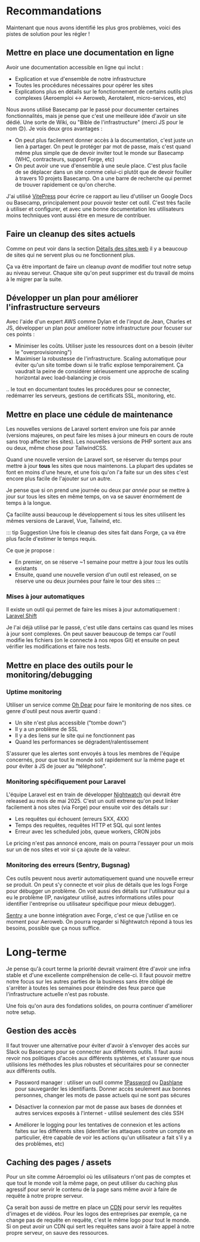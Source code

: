 # Recommandations

Maintenant que nous avons identifié les plus gros problèmes, voici des pistes de solution pour les régler ! 

## Mettre en place une documentation en ligne

Avoir une documentation accessible en ligne qui inclut : 

- Explication et vue d'ensemble de notre infrastructure
- Toutes les procédures nécessaires pour opérer les sites
- Explications plus en détails sur le fonctionnement de certains outils plus complexes (Aeroemploi <-> Aeroweb, Aerotalent, micro-services, etc)

Nous avons utilisé Basecamp par le passé pour documenter certaines fonctionnalités, mais je pense que c'est une meilleure idée d'avoir un site dédié. Une sorte de Wiki, ou "Bible de l'infrastructure" (merci JS pour le nom 😊). Je vois deux gros avantages : 

- On peut plus facilement donner accès à la documentation, c'est juste un lien à partager. On peut le protéger par mot de passe, mais c'est quand même plus simple que de devoir inviter tout le monde sur Basecamp (WHC, contracteurs, support Forge, etc)
- On peut avoir une vue d'ensemble à une seule place. C'est plus facile de se déplacer dans un site comme celui-ci plutôt que de devoir fouiller à travers 10 projets Basecamp. On a une barre de recherche qui permet de trouver rapidement ce qu'on cherche.

J'ai utilisé [VitePress](https://vitepress.dev/) pour écrire ce rapport au lieu d'utiliser un Google Docs ou Basecamp, principalement pour pouvoir tester cet outil. C'est très facile à utiliser et configurer, et avec une bonne documentation les utilisateurs moins techniques vont aussi être en mesure de contribuer.

## Faire un cleanup des sites actuels

Comme on peut voir dans la section [Détails des sites web](./details-sites.md) il y a beaucoup de sites qui ne servent plus ou ne fonctionnent plus.

Ça va être important de faire un cleanup _avant_ de modifier tout notre setup au niveau serveur. Chaque site qu'on peut supprimer est du travail de moins à le migrer par la suite.

## Développer un plan pour améliorer l'infrastructure serveurs

Avec l'aide d'un expert AWS comme Dylan et de l'input de Jean, Charles et JS, développer un plan pour améliorer notre infrastructure pour focuser sur ces points : 

- Minimiser les coûts. Utiliser juste les ressources dont on a besoin (éviter le "overprovisionning")
- Maximiser la robustesse de l'infrastructure. Scaling automatique pour éviter qu'un site tombe down si le trafic explose temporairement. Ça vaudrait la peine de considérer sérieusement une approche de scaling horizontal avec load-balancing je crois

.. le tout en documentant toutes les procédures pour se connecter, redémarrer les serveurs, gestions de certificats SSL, monitoring, etc.

## Mettre en place une cédule de maintenance

Les nouvelles versions de Laravel sortent environ une fois par année (versions majeures, on peut faire les mises à jour mineurs en cours de route sans trop affecter les sites). Les nouvelles versions de PHP sortent aux ans ou deux, même chose pour TailwindCSS.

Quand une nouvelle version de Laravel sort, se réserver du temps pour mettre à jour **tous** les sites que nous maintenons. La plupart des updates se font en moins d'une heure, et une fois qu'on l'a faite sur un des sites c'est encore plus facile de l'ajouter sur un autre.

Je pense que si on prend une journée ou deux par _année_ pour se mettre à jour sur tous les sites en même temps, on va se sauver énormément de temps à la longue.

Ça facilite aussi beaucoup le développement si tous les sites utilisent les mêmes versions de Laravel, Vue, Tailwind, etc.

::: tip Suggestion
Une fois le cleanup des sites fait dans Forge, ça va être plus facile d'estimer le temps requis.

Ce que je propose :

- En premier, on se réserve ~1 semaine pour mettre à jour _tous_ les outils existants
- Ensuite, quand une nouvelle version d'un outil est released, on se réserve une ou deux journées pour faire le tour des sites
:::

### Mises à jour automatiques

Il existe un outil qui permet de faire les mises à jour automatiquement : [Laravel Shift](https://laravelshift.com/)

Je l'ai déjà utilisé par le passé, c'est utile dans certains cas quand les mises à jour sont complexes. On peut sauver beaucoup de temps car l'outil modifie les fichiers (on le connecte à nos repos Git) et ensuite on peut vérifier les modifications et faire nos tests.

## Mettre en place des outils pour le monitoring/debugging

### Uptime monitoring

Utiliser un service comme [Oh Dear](https://ohdear.app/) pour faire le monitoring de nos sites. ce genre d'outil peut nous avertir quand : 

- Un site n'est plus accessible ("tombe down")
- Il y a un problème de SSL
- Il y a des liens sur le site qui ne fonctionnent pas
- Quand les performances se dégradent/ralentissement

S'assurer que les alertes sont envoyés à tous les membres de l'équipe concernés, pour que tout le monde soit rapidement sur la même page et pour éviter à JS de jouer au "téléphone".

### Monitoring spécifiquement pour Laravel

L'équipe Laravel est en train de développer [Nightwatch](https://nightwatch.laravel.com/) qui devrait être released au mois de mai 2025. C'est un outil extrene qu'on peut linker facilement à nos sites (via Forge) pour ensuite voir des détails sur : 

- Les requêtes qui échouent (erreurs 5XX, 4XX)
- Temps des requêtes, requêtes HTTP et SQL qui sont lentes
- Erreur avec les scheduled jobs, queue workers, CRON jobs

Le pricing n'est pas annoncé encore, mais on pourra l'essayer pour un mois sur un de nos sites et voir si ça ajoute de la valeur.

### Monitoring des erreurs (Sentry, Bugsnag)

Ces outils peuvent nous avertir automatiquement quand une nouvelle erreur se produit. On peut s'y connecte et voir plus de détails que les logs Forge pour débugger un problème. On voit aussi des détails sur l'utilisateur qui a eu le problème (IP, navigateur utilisé, autres informations utiles pour identifier l'entreprise ou utilisateur spécifique pour mieux debugger).

[Sentry](https://sentry.io/welcome/) a une bonne intégration avec Forge, c'est ce que j'utilise en ce moment pour Aeroweb. On pourra regarder si Nightwatch répond à tous les besoins, possible que ça nous suffice.

# Long-terme

Je pense qu'à court terme la priorité devrait vraiment être d'avoir une infra stable et d'une excellente compréhension de celle-ci. Il faut pouvoir mettre notre focus sur les autres parties de la business sans être obligé de s'arrêter à toutes les semaines pour éteindre des feux parce que l'infrastructure actuelle n'est pas robuste.

Une fois qu'on aura des fondations solides, on pourra continuer d'améliorer notre setup.

## Gestion des accès

Il faut trouver une alternative pour éviter d'avoir à s'envoyer des accès sur Slack ou Basecamp pour se connecter aux différents outils. Il faut aussi revoir nos politiques d'accès aux différents systèmes, et s'assurer que nous utilisions les méthodes les plus robustes et sécuritaires pour se connecter aux différents outils.

- Password manager : utiliser un outil comme [1Password](https://1password.com/) ou [Dashlane](https://www.dashlane.com/) pour sauvegarder les identifiants. Donner accès seulement aux bonnes personnes, changer les mots de passe actuels qui ne sont pas sécures

- Désactiver la connexion par mot de passe aux bases de données et autres services exposés à l'internet - utilisé seulement des clés SSH

- Améliorer le logging pour les tentatives de connexion et les actions faites sur les différents sites (identifier les attaques contre un compte en particulier, être capable de voir les actions qu'un utilisateur a fait s'il y a des problèmes, etc)

## Caching des pages / assets

Pour un site comme Aéroemploi où les utilisateurs n'ont pas de comptes et que tout le monde voit la même page, on peut utiliser du caching plus agressif pour servir le contenu de la page sans même avoir à faire de requête à notre propre serveur.

Ça serait bon aussi de mettre en place un [CDN](https://en.wikipedia.org/wiki/Content_delivery_network) pour servir les requêtes d'images et de vidéos. Pour les logos des entreprises par exemple, ça ne change pas de requête en requête, c'est le même logo pour tout le monde. Si on peut avoir un CDN qui sert les requêtes sans avoir à faire appel à notre propre serveur, on sauve des ressources.